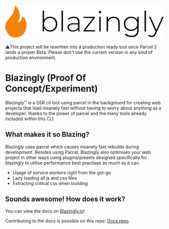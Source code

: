 ![Blazingly](./.github/logo.png)

⚠️This project will be rewritten into a production ready tool once Parcel 2 lands a proper Beta. Please don't use the current version in any kind of production environment.

# Blazingly (Proof Of Concept/Experiment)

Blazingly™ is a SSR cli tool using parcel in the background for creating web projects that load insanely fast without having to worry about anything as a developer, thanks to the power of parcel and the many tools already included within this CLI.

## What makes it so Blazing?

Blazingly uses parcel which causes insanely fast rebuilds during development.
Besides using Parcel, Blazingly also optimises your web project in other ways using plugins/presets designed specifically for blazingly to utilise performance best practises as much as it can.

- Usage of service workers right from the get-go
- Lazy loading all js and css files
- Extracting critical css when building

## Sounds awesome! How does it work?

You can view the docs on [Blazingly.io](https://blazingly.io)!

Contributing to the docs is possible on this repo: [Docs repo](https://github.com/DeMoorJasper/blazingly-website).
